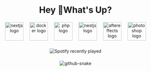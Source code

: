 <h1 align="center">Hey 👋What's Up?</h1>

###

<div align="center">
  <img src="https://skillicons.dev/icons?i=nextjs" height="60" alt="nextjs logo"  />
  <img width="12" />
  <img src="https://skillicons.dev/icons?i=docker" height="60" alt="docker logo"  />
  <img width="12" />
  <img src="https://skillicons.dev/icons?i=php" height="60" alt="php logo"  />
  <img width="12" />
  <img src="https://skillicons.dev/icons?i=nestjs" height="60" alt="nestjs logo"  />
  <img width="12" />
  <img src="https://skillicons.dev/icons?i=aftereffects" height="60" alt="aftereffects logo"  />
  <img width="12" />
  <img src="https://skillicons.dev/icons?i=photoshop" height="60" alt="photoshop logo"  />
</div>

###
<div align="center">
  <img src="https://spotify-recently-played-readme.vercel.app/api?user=an76l74nvjbc5g5xj7drcaggm&count=5" alt="Spotify recently played"  />
</div>

###
<div align="center">
<picture>
  <source media="(prefers-color-scheme: dark)" srcset="github-snake-dark.svg" />
  <source media="(prefers-color-scheme: light)" srcset="github-snake.svg" />
  <img alt="github-snake" src="github-snake.svg" />
</picture>
</div>
